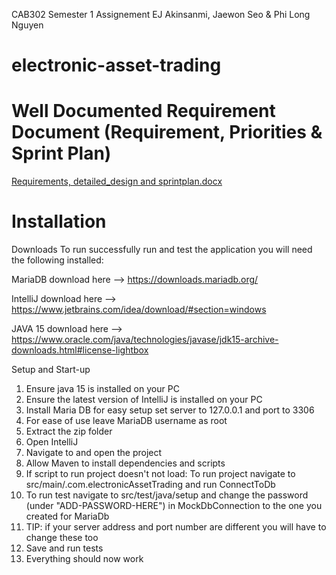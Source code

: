 CAB302 Semester 1 Assignement
EJ Akinsanmi, Jaewon Seo & Phi Long Nguyen
# electronic-asset-trading
# Well Documented Requirement Document (Requirement, Priorities & Sprint Plan) 
[Requirements, detailed_design and sprintplan.docx](https://github.com/n10008918/electronic-asset-trading/files/10374029/Requirements.detailed_design.and.sprintplan.docx)

# Installation
Downloads
To run successfully run and test the application you will need the following installed:

MariaDB download here --> https://downloads.mariadb.org/


IntelliJ download here --> https://www.jetbrains.com/idea/download/#section=windows


JAVA 15 download here --> https://www.oracle.com/java/technologies/javase/jdk15-archive-downloads.html#license-lightbox



Setup and Start-up
1. Ensure java 15 is installed on your PC
2. Ensure the latest version of IntelliJ is installed on your PC
3. Install Maria DB for easy setup set server to 127.0.0.1 and port to 3306
4. For ease of use leave MariaDB username as root
5. Extract the zip folder
6. Open IntelliJ
7. Navigate to and open the project
8. Allow Maven to install dependencies and scripts
9. If script to run project doesn't not load: To run project navigate to src/main/.com.electronicAssetTrading and run ConnectToDb
10. To run test navigate to src/test/java/setup and change the password (under "ADD-PASSWORD-HERE") in MockDbConnection to the one you created for MariaDb
11. TIP: if your server address and port number are different you will have to change these too
12. Save and run tests
13. Everything should now work
